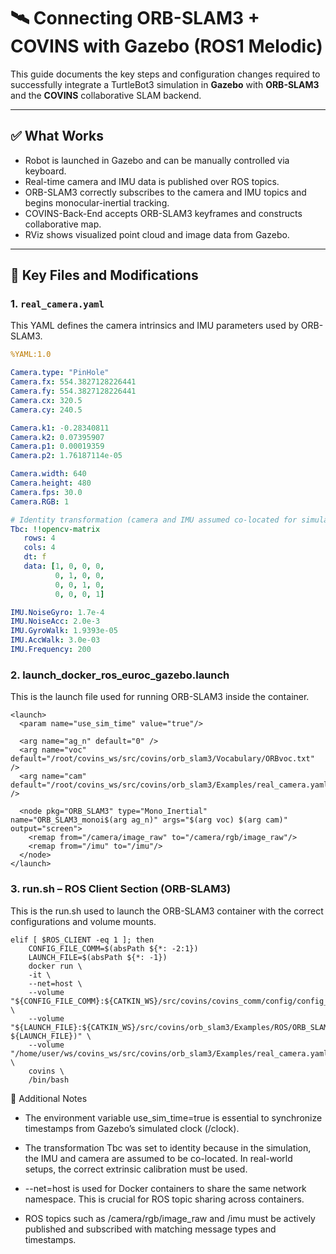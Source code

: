# 🛰️ Connecting ORB-SLAM3 + COVINS with Gazebo (ROS1 Melodic)

This guide documents the key steps and configuration changes required to successfully integrate a TurtleBot3 simulation in **Gazebo** with **ORB-SLAM3** and the **COVINS** collaborative SLAM backend.

---

## ✅ What Works

- Robot is launched in Gazebo and can be manually controlled via keyboard.
- Real-time camera and IMU data is published over ROS topics.
- ORB-SLAM3 correctly subscribes to the camera and IMU topics and begins monocular-inertial tracking.
- COVINS-Back-End accepts ORB-SLAM3 keyframes and constructs collaborative map.
- RViz shows visualized point cloud and image data from Gazebo.

---

## 🧾 Key Files and Modifications

### 1. `real_camera.yaml`

This YAML defines the camera intrinsics and IMU parameters used by ORB-SLAM3.

```yaml
%YAML:1.0

Camera.type: "PinHole"
Camera.fx: 554.3827128226441
Camera.fy: 554.3827128226441
Camera.cx: 320.5
Camera.cy: 240.5

Camera.k1: -0.28340811
Camera.k2: 0.07395907
Camera.p1: 0.00019359
Camera.p2: 1.76187114e-05

Camera.width: 640
Camera.height: 480
Camera.fps: 30.0
Camera.RGB: 1

# Identity transformation (camera and IMU assumed co-located for simulation)
Tbc: !!opencv-matrix
   rows: 4
   cols: 4
   dt: f
   data: [1, 0, 0, 0,
          0, 1, 0, 0,
          0, 0, 1, 0,
          0, 0, 0, 1]

IMU.NoiseGyro: 1.7e-4
IMU.NoiseAcc: 2.0e-3
IMU.GyroWalk: 1.9393e-05
IMU.AccWalk: 3.0e-03
IMU.Frequency: 200
```
### 2. launch_docker_ros_euroc_gazebo.launch

This is the launch file used for running ORB-SLAM3 inside the container.

```
<launch>
  <param name="use_sim_time" value="true"/>

  <arg name="ag_n" default="0" />
  <arg name="voc" default="/root/covins_ws/src/covins/orb_slam3/Vocabulary/ORBvoc.txt" />
  <arg name="cam" default="/root/covins_ws/src/covins/orb_slam3/Examples/real_camera.yaml" />

  <node pkg="ORB_SLAM3" type="Mono_Inertial" name="ORB_SLAM3_monoi$(arg ag_n)" args="$(arg voc) $(arg cam)" output="screen">
    <remap from="/camera/image_raw" to="/camera/rgb/image_raw"/>
    <remap from="/imu" to="/imu"/>
  </node>
</launch>
```

### 3. run.sh – ROS Client Section (ORB-SLAM3)


This is the run.sh used to launch the ORB-SLAM3 container with the correct configurations and volume mounts.
```
elif [ $ROS_CLIENT -eq 1 ]; then
    CONFIG_FILE_COMM=$(absPath ${*: -2:1})
    LAUNCH_FILE=$(absPath ${*: -1})
    docker run \
    -it \
    --net=host \
    --volume "${CONFIG_FILE_COMM}:${CATKIN_WS}/src/covins/covins_comm/config/config_comm.yaml" \
    --volume "${LAUNCH_FILE}:${CATKIN_WS}/src/covins/orb_slam3/Examples/ROS/ORB_SLAM3/launch/$(basename ${LAUNCH_FILE})" \
    --volume "/home/user/ws/covins_ws/src/covins/orb_slam3/Examples/real_camera.yaml:${CATKIN_WS}/src/covins/orb_slam3/Examples/real_camera.yaml" \
    covins \
    /bin/bash
```

🔁 Additional Notes

* The environment variable use_sim_time=true is essential to synchronize timestamps from Gazebo’s simulated clock (/clock).

* The transformation Tbc was set to identity because in the simulation, the IMU and camera are assumed to be co-located. In real-world setups, the correct extrinsic calibration must be used.

* --net=host is used for Docker containers to share the same network namespace. This is crucial for ROS topic sharing across containers.

* ROS topics such as /camera/rgb/image_raw and /imu must be actively published and subscribed with matching message types and timestamps.
